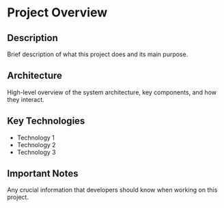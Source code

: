 # Project Overview

## Description
Brief description of what this project does and its main purpose.

## Architecture
High-level overview of the system architecture, key components, and how they interact.

## Key Technologies
- Technology 1
- Technology 2
- Technology 3

## Important Notes
Any crucial information that developers should know when working on this project.
